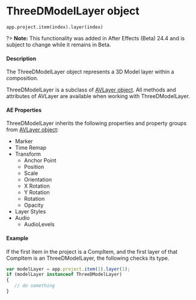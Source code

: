 # ThreeDModelLayer object

`app.project.item(index).layer(index)`

?> **Note:** This functionality was added in After Effects (Beta) 24.4 and is subject to change while it remains in Beta.

#### Description

The ThreeDModelLayer object represents a 3D Model layer within a composition.

ThreeDModelLayer is a subclass of [AVLayer object](avlayer.md). All methods and attributes of AVLayer are available when working with ThreeDModelLayer.

#### AE Properties

ThreeDModelLayer inherits the following properties and property groups from [AVLayer object](avlayer.md):

- Marker
- Time Remap
- Transform
  - Anchor Point
  - Position
  - Scale
  - Orientation
  - X Rotation
  - Y Rotation
  - Rotation
  - Opacity
- Layer Styles
- Audio
  - AudioLevels

#### Example

If the first item in the project is a CompItem, and the first layer of that CompItem is an ThreeDModelLayer, the following checks its type.

```javascript
var modelLayer = app.project.item(1).layer(1);
if (modelLayer instanceof ThreeDModelLayer)
{
   // do something
}
```

